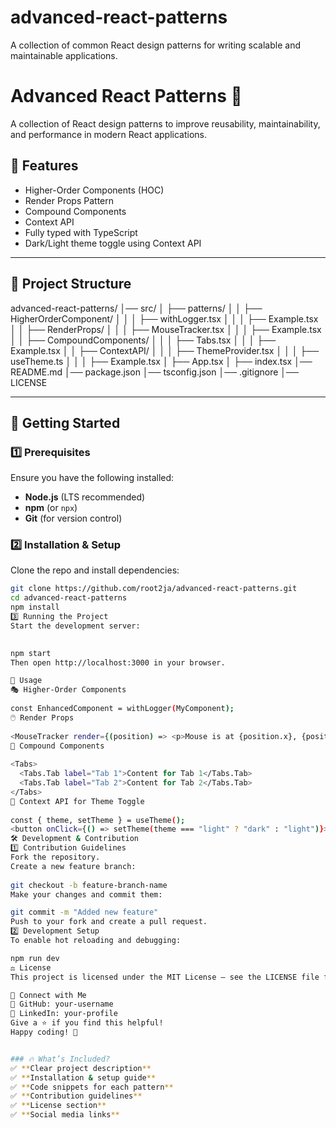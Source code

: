 # advanced-react-patterns
A collection of common React design patterns for writing scalable and maintainable applications.

# Advanced React Patterns 🚀

A collection of React design patterns to improve reusability, maintainability, and performance in modern React applications.

## 📌 Features
- Higher-Order Components (HOC)
- Render Props Pattern
- Compound Components
- Context API
- Fully typed with TypeScript
- Dark/Light theme toggle using Context API

---

## 📂 Project Structure
advanced-react-patterns/ │── src/ │ ├── patterns/ │ │ ├── HigherOrderComponent/ │ │ │ ├── withLogger.tsx │ │ │ ├── Example.tsx │ │ ├── RenderProps/ │ │ │ ├── MouseTracker.tsx │ │ │ ├── Example.tsx │ │ ├── CompoundComponents/ │ │ │ ├── Tabs.tsx │ │ │ ├── Example.tsx │ │ ├── ContextAPI/ │ │ │ ├── ThemeProvider.tsx │ │ │ ├── useTheme.ts │ │ │ ├── Example.tsx │ ├── App.tsx │ ├── index.tsx │── README.md │── package.json │── tsconfig.json │── .gitignore │── LICENSE

---

## 🚀 Getting Started

### 1️⃣ Prerequisites
Ensure you have the following installed:
- **Node.js** (LTS recommended)
- **npm** (or `npx`)
- **Git** (for version control)

### 2️⃣ Installation & Setup
Clone the repo and install dependencies:

```sh
git clone https://github.com/root2ja/advanced-react-patterns.git
cd advanced-react-patterns
npm install
3️⃣ Running the Project
Start the development server:

 
npm start
Then open http://localhost:3000 in your browser.

📖 Usage
🎭 Higher-Order Components
  
const EnhancedComponent = withLogger(MyComponent);
🖱️ Render Props
  
<MouseTracker render={(position) => <p>Mouse is at {position.x}, {position.y}</p>} />
🧩 Compound Components
  
<Tabs>
  <Tabs.Tab label="Tab 1">Content for Tab 1</Tabs.Tab>
  <Tabs.Tab label="Tab 2">Content for Tab 2</Tabs.Tab>
</Tabs>
🎨 Context API for Theme Toggle
  
const { theme, setTheme } = useTheme();
<button onClick={() => setTheme(theme === "light" ? "dark" : "light")}>Toggle Theme</button>
🛠️ Development & Contribution
1️⃣ Contribution Guidelines
Fork the repository.
Create a new feature branch:
 
git checkout -b feature-branch-name
Make your changes and commit them:

git commit -m "Added new feature"
Push to your fork and create a pull request.
2️⃣ Development Setup
To enable hot reloading and debugging:

npm run dev
⚖️ License
This project is licensed under the MIT License – see the LICENSE file for details.

📢 Connect with Me
🔗 GitHub: your-username
💼 LinkedIn: your-profile
Give a ⭐️ if you find this helpful!
Happy coding! 🚀


### 🔥 What’s Included?
✅ **Clear project description**  
✅ **Installation & setup guide**  
✅ **Code snippets for each pattern**  
✅ **Contribution guidelines**  
✅ **License section**  
✅ **Social media links**  
